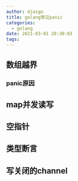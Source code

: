 ```yaml
---
author: djaigo
title: golang常见panic
categories:
  - golang
date: 2021-03-01 20:30:03
tags:
---
```


## 数组越界
### panic原因

## map并发读写

## 空指针

## 类型断言

## 写关闭的channel

## 